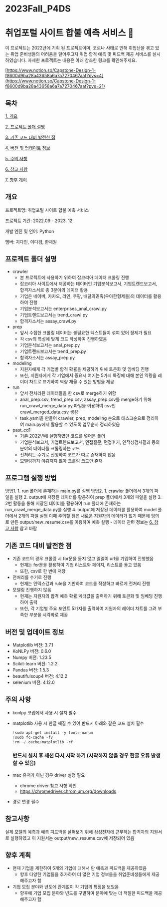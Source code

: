 # 2023Fall_P4DS
# 취업포털 사이트 합불 예측 서비스 🐚

이 프로젝트는 2022년에 기획 된 프로젝트이며, 코로나 사태로 인해 취업난을 겪고 있는 취업 준비생들의 어려움을 덜어주고자 취업 합격 예측 및 피드백 제공 서비스를 실시하였습니다.
자세한 프로젝트는 내용은 아래 참조한 링크를 확인해주세요.

[https://www.notion.so/Capstone-Design-1-f8600d9ba28a43658a6a7a7270467aaf?pvs=4](https://www.notion.so/Capstone-Design-1-f8600d9ba28a43658a6a7a7270467aaf?pvs=21)



## 목차
[1. 개요](#개요)

[2. 프로젝트 폴더 설명](#프로젝트-폴더-설명)

[3. 기존 코드 대비 발전한 점](#기존-코드-대비-발전한-점)

[4. 버전 및 업데이트 정보](#버전-및-업데이트-정보)

[5. 주의 사항](#주의-사항)

[6. 참고 사항](#참고-사항)

[7. 향후 계획](#향후-계획)




## 개요


프로젝트명: 취업포털 사이트 합불 예측 서비스

프로젝트 기간: 2022.09 - 2023. 12

개발 엔진 및 언어: Python 

멤버: 지다인, 이다검, 한채원




## 프로젝트 폴더 설명


- crawler
    - 본 프로젝트에 사용하기 위하여 잡코리아 데이터 크롤링 진행
    - 잡코리아 사이트에서 제공하는 데이터인 기업분석보고서, 기업트렌드보고서, 합격자소서로 총 3분야의 데이터 활용
    - 기업은 네이버, 카카오, 라인, 쿠팡, 배달의민족(우아한형제들)의 데이터를 활용하여 진행
    - 기업분석보고서는 enterprises_anal_crawl.py
    - 기업트렌드보고서는 trend_crawl.py
    - 합격자소서는 assay_crawl.py
- prep
    - 앞서 수집한 크롤링 데이터는 불필요한 텍스트들이 섞여 있어 정제가 필요
    - 각 csv의 특성에 맞게 코드 작성하여 진행하였음
    - 기업분석보고서는 anal_prep.py
    - 기업트렌드보고서는 trend_prep.py
    - 합격자소서는 assay_prep.py
- modeling
    - 지원자에게 각 기업별 합격 확률을 제공하기 위해 토큰화 및 임베딩 진행
    - 또한, 지원자에게 각 기업에서 중요시 여기는 5가지 특징에 대해 본인 역량을 레이더 차트로 표기하여 역량 채울 수 있는 방법을 제공
- run
    - 앞서 전처리된 데이터들을 한 csv로 merge하기 위함
    - anal_prep.csv, trend_prep.csv, assay_prep.csv를 merge하기 위해 run_crawl_merge_data.py 파일을 이용하여 csv인 crawl_merged_data.csv 생성
    - task.yaml을 만들어 crawler, prep, modeling 순으로 태스크순으로 정리하여 main.py에서 활용할 수 있도록 업무순서 정리하였음
- past_cd1
    - 기존 2022년에 실행하였던 코드를 넣어둔 폴더
    - 기업분석보고서, 기업트렌드보고서, 면접질문, 면접후기, 인적성검사결과 등의 분야의 데이터를 크롤링하는 코드
    - 전처리는 수기로 진행하여 코드가 따로 존재하지 않음
    - 모델링까지 이뤄지지 않아 크롤링 코드만 존재




## 프로그램 실행 방법
방법1.
    1. run 폴더에 존재하는 main.py를 실행
방법2.
    1. crawler 폴더에서 3개의 파일을 실행
    2. output에 저장된 데이터를 활용하여 prep 폴더에서 3개의 파일을 실행
    3. 2번 활동을 통해 저장된 데이터를 활용하여 run 폴더에 존재하는 run_crawl_merge_data.py를 실행
    4. output에 저장된 데이터를 활용하여 model 폴더에서 2개의 파일 실행
        이때 주의할 점은 새로운 지원자의 데이터가 없기 때문에 임의로 만든 output/new_resume.csv를 이용하여 예측 실행
        - 데이터 관련 정보는 [6. 참고 사항](#참고-사항) 참고 바람


## 기존 코드 대비 발전한 점

- 기존 코드의 경우 크롤링 시 for문을 돌지 않고 일일이 url을 기입하여 진행했음
    - 현재는 for문을 활용하여 기업 리스트와 페이지, 리스트를 돌고 있음
    - 또한, csv로 한 번에 저장
- 전처리를 수기로 진행
    - 현재는 인덱스값과 rule을 기반하여 코드를 작성하고 빠르게 전처리 진행
- 모델링 진행하지 않음
    - 현재는 지원자의 합격 예측 확률 벡터값을 출력하기 위해 토큰화 및 임베딩 진행하여 출력
    - 또한, 각 기업별 주요 포인트 5가지를 출력하여 지원자의 레이더 차트를 그려 부족한 부분을 시각화로 제공




## 버전 및 업데이트 정보

- Matplotlib 버전: 3.7.1
- KoNLPy 버전: 0.6.0
- Numpy 버전: 1.23.5
- Scikit-learn 버전: 1.2.2
- Pandas 버전: 1.5.3
- beautifulsoup4 버전: 4.12.2
- selenium 버전: 4.12.0




## 주의 사항

- konlpy 코랩에서 사용 시 설치 필수
- matplotlib 사용 시 한글 깨질 수 있어 반드시 아래와 같은 코드 설치 필수
    
    ```python
    !sudo apt-get install -y fonts-nanum
    !sudo fc-cache -fv
    !rm ~/.cache/matplotlib -rf
    ```
    
    ### **반드시 설치 후 세션 다시 시작 하기 (시작하지 않을 경우 한글 오류 발생할 수 있음)**
    
- mac 유저가 아닌 경우 driver 설정 필요
    - chrome driver 참고 사항 확인
    - https://chromedriver.chromium.org/downloads
- 경로 변경 필수




## 참고사항


실제 모델의 예측과 예측 피드백을 살펴보기 위해 삼성전자에 근무하는 합격자의 지원서로 실행하였고 이 지원서는 output/new_resume.csv에 저장되어 있음




## 향후 계획


- 현재 기업을 제한하여 5개의 기업에 대해서 만 예측과 피드백을 제공하였음
    - 향후 다양한 기업들을 추가하여 더 많은 기업 정보들을 취업준비생들에게 제공해주고자 함
- 기업 모집 분야와 년도에 관계없이 각 기업의 특징을 보았음
    - 향후에 기업 모집 분야와 년도를 구별하여 분야에 맞는 더 적절한 피드백을 제공해주고자 함




